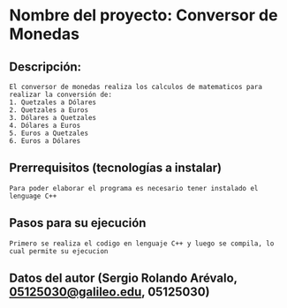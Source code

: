 # Nombre del proyecto: Conversor de Monedas
## Descripción:
    El conversor de monedas realiza los calculos de matematicos para realizar la conversión de:
    1. Quetzales a Dólares
    2. Quetzales a Euros
    3. Dólares a Quetzales
    4. Dólares a Euros
    5. Euros a Quetzales
    6. Euros a Dólares
## Prerrequisitos (tecnologías a instalar)
    Para poder elaborar el programa es necesario tener instalado el lenguage C++
## Pasos para su ejecución
    Primero se realiza el codigo en lenguaje C++ y luego se compila, lo cual permite su ejecucion
## Datos del autor (Sergio Rolando Arévalo, 05125030@galileo.edu, 05125030)